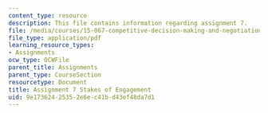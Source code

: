 ```yaml
---
content_type: resource
description: This file contains information regarding assignment 7.
file: /media/courses/15-067-competitive-decision-making-and-negotiation-spring-2011/9e17362425352e6ec41bd43ef48da7d1_MIT15_067S11_assgn07.pdf
file_type: application/pdf
learning_resource_types:
- Assignments
ocw_type: OCWFile
parent_title: Assignments
parent_type: CourseSection
resourcetype: Document
title: Assignment 7 Stakes of Engagement
uid: 9e173624-2535-2e6e-c41b-d43ef48da7d1
---
```

